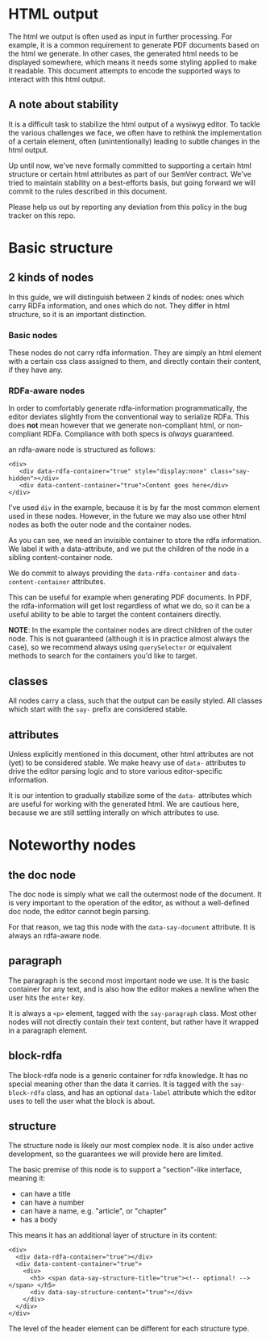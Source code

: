 # HTML output

The html we output is often used as input in further processing. For example, it
is a common requirement to generate PDF documents based on the html we generate.
In other cases, the generated html needs to be displayed somewhere, which means
it needs some styling applied to make it readable. This document attempts to
encode the supported ways to interact with this html output.


## A note about stability

It is a difficult task to stabilize the html output of a wysiwyg editor. To
tackle the various challenges we face, we often have to rethink the
implementation of a certain element, often (unintentionally) leading to subtle
changes in the html output. 

Up until now, we've neve formally committed to supporting a certain html
structure or certain html attributes as part of our SemVer contract. We've tried
to maintain stability on a best-efforts basis, but going forward we will commit
to the rules described in this document.

Please help us out by reporting any deviation from this policy in the bug
tracker on this repo.


# Basic structure

## 2 kinds of nodes

In this guide, we will distinguish between 2 kinds of nodes: ones which carry
RDFa information, and ones which do not. They differ in html structure, so it is
an important distinction.


### Basic nodes

These nodes do not carry rdfa information. They are simply an html element with
a certain css class assigned to them, and directly contain their content, if
they have any. 

### RDFa-aware nodes

In order to comfortably generate rdfa-information programmatically, the editor
deviates slightly from the conventional way to serialize RDFa. This does **not**
mean however that we generate non-compliant html, or non-compliant RDFa.
Compliance with both specs is _always_ guaranteed.

an rdfa-aware node is structured as follows:

```
<div>
   <div data-rdfa-container="true" style="display:none" class="say-hidden"></div>
   <div data-content-container="true">Content goes here</div>
</div>
```

I've used `div` in the example, because it is by far the most common element
used in these nodes. However, in the future we may also use other html nodes as
both the outer node and the container nodes.

As you can see, we need an invisible container to store the rdfa information. We
label it with a data-attribute, and we put the children of the node in a sibling
content-container node.

We do commit to always providing the `data-rdfa-container` and
`data-content-container` attributes.

This can be useful for example when generating PDF documents. In PDF, the
rdfa-information will get lost regardless of what we do, so it can be a useful
ability to be able to target the content containers directly.

**NOTE**: In the example the container nodes are direct children of the outer
node. This is not guaranteed (although it is in practice almost always the case), so we recommend always using `querySelector` or
equivalent methods to search for the containers you'd like to target.


## classes

All nodes carry a class, such that the output can be easily styled. All 
classes which start with the `say-` prefix are considered stable. 

## attributes

Unless explicitly mentioned in this document, other html attributes are not
(yet) to be considered stable. We make heavy use of `data-` attributes to drive
the editor parsing logic and to store various editor-specific information.

It is our intention to gradually stabilize some of the `data-` attributes which are useful
for working with the generated html. We are cautious here, because we are still
  settling interally on which attributes to use.

# Noteworthy nodes

## the doc node

The doc node is simply what we call the outermost node of the document. It is
very important to the operation of the editor, as without a well-defined doc
node, the editor cannot begin parsing.

For that reason, we tag this node with the `data-say-document` attribute. It is
always an rdfa-aware node.

## paragraph

The paragraph is the second most important node we use. It is the basic
container for any text, and is also how the editor makes a newline when the user
hits the `enter` key. 

It is always a `<p>` element, tagged with the `say-paragraph` class. Most other
nodes will not directly contain their text content, but rather have it wrapped
in a paragraph element. 

## block-rdfa

The block-rdfa node is a generic container for rdfa knowledge. It has no special
meaning other than the data it carries. It is tagged with the `say-block-rdfa`
class, and has an optional `data-label` attribute which the editor uses to tell
the user what the block is about.

## structure

The structure node is likely our most complex node. It is also under active
development, so the guarantees we will provide here are limited. 

The basic premise of this node is to support a "section"-like interface, meaning
it:
- can have a title
- can have a number
- can have a name, e.g. "article", or "chapter"
- has a body

This means it has an additional layer of structure in its content:
```
<div>
  <div data-rdfa-container="true"></div>
  <div data-content-container="true">
    <div>
      <h5> <span data-say-structure-title="true"><!-- optional! --></span> </h5> 
      <div data-say-structure-content="true"></div>
    </div>
  </div>
</div>
```
The level of the header element can be different for each structure type.



